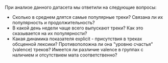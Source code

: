 При анализе данного датасета мы ответили на следующие вопросы:
- Сколько в среднем длятся самые популярные треки? Связана ли  их популярность и продолжительность?
- В какой день недели чаще всего выпускают треки? Как это сказывается на их популярности?
- Какая динамика показателя explicit - присутствия в треках обсценной лексики? Противоположна ли она "уровню счастья" (valence) треков? Имеется ли различие valence в группах с наличием и отсутствием мата соответственно?
